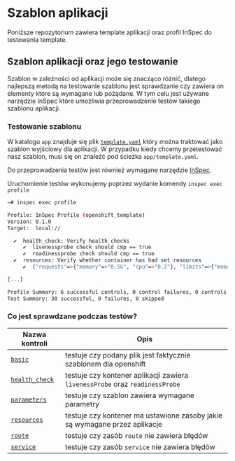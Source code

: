 # Szablon aplikacji

Poniższe repozytorium zawiera template aplikacji oraz profil InSpec do testowania template. 

## Szablon aplikacji oraz jego testowanie

Szablon w zależności od aplikacji może się znacząco różnić, dlatego najlepszą metodą na testowanie szablonu jest sprawdzanie czy zawiera on elementy które są wymagane lub pożądane.
W tym celu jest używane narzędzie InSpec które umożliwia przeprowadzenie testów takiego szablonu aplikacji. 

### Testowanie szablonu

W katalogu `app` znajduje się plik [`template.yaml`](app/template.yaml) który można traktować jako szablon wyjściowy dla aplikacji. W przypadku kiedy chcemy przetestować nasz szablon, musi się on znaleźć pod ścieżka `app/template.yaml`.

Do przeprowadzenia testów jest również wymagane narzędzie [InSpec](https://www.inspec.io/downloads/).

Uruchomienie testów wykonujemy poprzez wydanie komendy `inspec exec profile`

```bash
~# inspec exec profile

Profile: InSpec Profile (openshift_template)
Version: 0.1.0
Target:  local://

  ✔  health_check: Verify health checks
     ✔  livenessprobe check should cmp == true
     ✔  readinessprobe check should cmp == true
  ✔  resources: Verify whether container has had set resources
     ✔  {"requests"=>{"memory"=>"0.5G", "cpu"=>"0.2"}, "limits"=>{"memory"=>"0.5G"}} ["requests", "cpu"] should cmp >= 0.1

[...]

Profile Summary: 6 successful controls, 0 control failures, 0 controls skipped
Test Summary: 30 successful, 0 failures, 0 skipped
```

### Co jest sprawdzane podczas testów?

 Nazwa kontroli | Opis
-----------------|-----
 [`basic`](profile/controls/basic.rb) | testuje czy podany plik jest faktycznie szablonem dla openshift
 [`health_check`](profile/controls/health_check.rb) | testuje czy kontener aplikacji zawiera `livenessProbe` oraz `readinessProbe`
 [`parameters`](profile/controls/parameters.rb) | testuje czy szablon zawiera wymagane parametry
 [`resources`](profile/controls/resources.rb) | testuje czy kontener ma ustawione zasoby jakie są wymagane przez aplikacje
 [`route`](profile/controls/route.rb) | testuje czy zasób `route` nie zawiera błędów
 [`service`](profile/controls/service.rb) | testuje czy zasób `service` nie zawiera błędów
